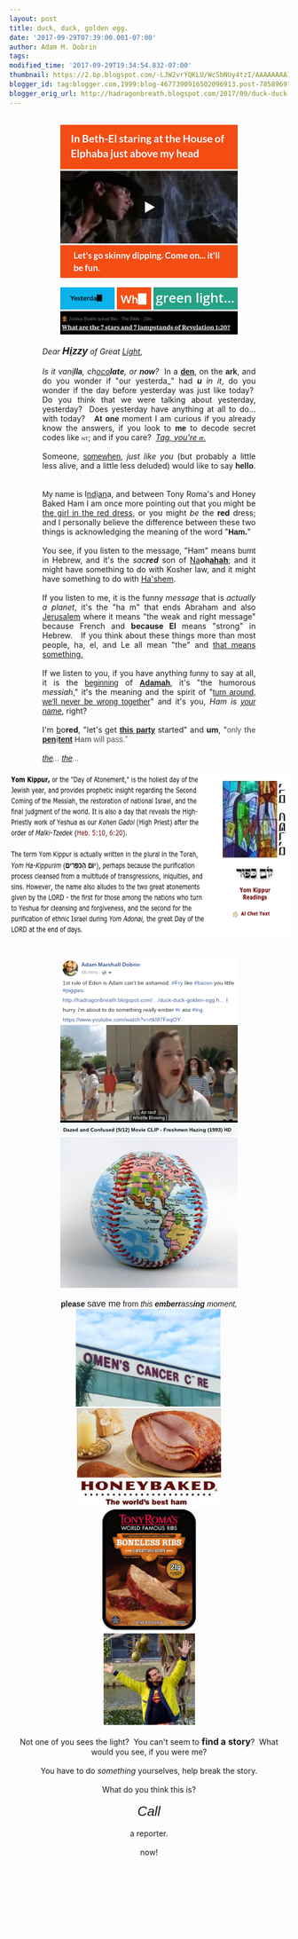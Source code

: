 ```yaml
---
layout: post
title: duck, duck, golden egg.
date: '2017-09-29T07:39:00.001-07:00'
author: Adam M. Dobrin
tags: 
modified_time: '2017-09-29T19:34:54.832-07:00'
thumbnail: https://2.bp.blogspot.com/-LJW2vrYQKLU/Wc5bNUy4tzI/AAAAAAAAIJQ/ske0fS18unUsqvRg_8vY1IJ_5AKKrBOmQCK4BGAYYCw/s72-c/image-787829.png
blogger_id: tag:blogger.com,1999:blog-4677390916502096913.post-7858969782472682469
blogger_orig_url: http://hadragonbreath.blogspot.com/2017/09/duck-duck-golden-egg.html
---
```


<div dir="ltr"><div class="gmail_quote"><br /><div dir="ltr"><div class="gmail_quote"><div dir="ltr"><div style="text-align: center;"><a href="http://elphaba.reallyhim.com/"><img alt="" border="0" id="BLOGGER_PHOTO_ID_6471209999056549682" src="../../2.bp.blogspot.com/-LJW2vrYQKLU/Wc5bNUy4tzI/AAAAAAAAIJQ/ske0fS18unUsqvRg_8vY1IJ_5AKKrBOmQCK4BGAYYCw/s320/image-787829.png" /></a></div><div style="text-align: center;"><a href="https://www.youtube.com/watch?v=NkGTyndJC1w"><img alt="" border="0" id="BLOGGER_PHOTO_ID_6471210007492676370" src="../../1.bp.blogspot.com/-vtOzqVRiP7s/Wc5bN0ONyxI/AAAAAAAAIJY/j9wy8OM7zkAVxWM46hrvSNZ8kK_NsuTzACK4BGAYYCw/s320/image-790539.png" /></a></div><div style="text-align: center;"><div style="text-align: center;"><img alt="" border="0" id="BLOGGER_PHOTO_ID_6471210015733268642" src="../../1.bp.blogspot.com/-pua_A3-Hq58/Wc5bOS67QKI/AAAAAAAAIJg/aPeYGZ6-5dEbjN-P_3USRUQV7mjYzIRFgCK4BGAYYCw/s320/image-792243.png" style="display: block; margin-left: auto; margin-right: auto;" /><br /><a href="http://yesterday.reallyhim.com/"><img alt="" border="0" height="40" id="BLOGGER_PHOTO_ID_6471210023891791794" src="../../4.bp.blogspot.com/-qCDG7fsTuNI/Wc5bOxUEb7I/AAAAAAAAIJo/2J3S54x9LyMuvaS0bnGU9da4tXK0HxADgCK4BGAYYCw/s200/image+%25283%2529-794381.png" width="98" /></a>&nbsp;<a href="http://who.reallyhim.com/"><img alt="" border="0" height="40" id="BLOGGER_PHOTO_ID_6471210032233800850" src="../../3.bp.blogspot.com/-l2II1yqUgXU/Wc5bPQY9ZJI/AAAAAAAAIJw/tjiXgImsCEcAJ1wJ0zLDZVhkT3UzO4moACK4BGAYYCw/s200/image-796509.png" width="62" /></a>&nbsp;<a href="http://don.reallyhim.com/"><img alt="" border="0" height="40" id="BLOGGER_PHOTO_ID_6471210044390283842" src="../../2.bp.blogspot.com/-sjgLPy1jOUI/Wc5bP9rSmkI/AAAAAAAAIJ4/Alu9CS7uR28lh387GTV-3eHFSDnxhkCKACK4BGAYYCw/s200/image-798492.png" width="152" /></a></div><a href="http://hyamdai.reallyhim.com/"><img alt="" border="0" id="BLOGGER_PHOTO_ID_6471210050973623906" src="../../2.bp.blogspot.com/-ThS3AFGDldw/Wc5bQWM4ZmI/AAAAAAAAIKA/OcuLqYzAmz0q4p7eEF6DrvV2J-9Frg1ggCK4BGAYYCw/s320/download+%25282%2529-799891.png" /></a><a href="http://bethesda.reallyhim.com/" target="_blank"></a></div><div style="text-align: center;"><center>  <div style="text-align: justify; width: 385px;"><div><em><br /></em></div><div><em>Dear&nbsp;<strong><span style="font-family: &quot;comic sans ms&quot; , sans-serif; font-size: large;">H<u>i</u>zzy</span></strong>&nbsp;of Great <a href="http://light.reallyhim.com/" target="_blank">Light</a>,</em><br /><em><br /></em></div><div></div><div><em>Is it van<u>i</u><strong><span style="font-family: &quot;arial black&quot; , sans-serif;">lla</span></strong>, ch<u>oco</u><b>late</b>, or&nbsp;<strong><span style="font-family: &quot;comic sans ms&quot; , sans-serif;">now</span></strong>?&nbsp;</em>&nbsp;In a&nbsp;<span style="font-family: &quot;comic sans ms&quot; , sans-serif;"><strong><a href="http://who.reallyhim.com/" target="_blank">den</a></strong></span>, on the&nbsp;<span style="font-family: &quot;comic sans ms&quot; , sans-serif;"><strong>ark</strong></span>, and do you wonder if "our yesterda_" had&nbsp;<em><b>u</b> in it</em>, do you wonder if the day before yesterday was just like today?&nbsp; Do you think that we were talking about yesterday, yesterday?&nbsp; Does yesterday have anything at all to do... with today? &nbsp;&nbsp;<strong><span style="font-family: &quot;comic sans ms&quot; , sans-serif;">At one</span></strong>&nbsp;moment I am curious if you already know the answers, if you look to&nbsp;<strong><span style="font-family: &quot;arial black&quot; , sans-serif;">me</span></strong>&nbsp;to decode secret codes like&nbsp;<span style="font-family: &quot;arial black&quot; , sans-serif;"><span style="font-size: xx-small;">NT</span></span>; and if you care? &nbsp;<a href="http://threetag.reallyhim.com/" target="_blank"><i>Tag, you're </i><b><span style="font-family: &quot;arial black&quot; , sans-serif; font-size: xx-small;">IT</span></b><i>.</i></a></div><div><br /></div><div>Someone, <a href="https://www.youtube.com/watch?v=fOaMQ-R9YGM" target="_blank"><span style="font-family: &quot;arial narrow&quot; , sans-serif;">somewhen</span></a>, <i>just like you </i>(but probably a little less alive, and a little less deluded)&nbsp;would like to say <b><span style="font-family: &quot;arial black&quot; , sans-serif;">hello</span></b>. &nbsp;</div><div><br /></div><div><span style="font-family: &quot;comic sans ms&quot; , sans-serif;">My name is</span> I<u><a href="http://sen.reallyhim.com/" target="_blank">nd</a></u>i<u><a href="http://dick.reallyhim.com/" target="_blank">an</a></u>a, and between Tony Roma's and Honey Baked Ham I am once more pointing out that you might be <a href="http://jerusalem.reallyhim.com/" target="_blank">the girl in the red dress</a>, or you might <i>be</i>&nbsp;the <b>red</b> dress; and I personally believe the difference between these two things is acknowledging the meaning of the word "<b><span style="font-family: &quot;comic sans ms&quot; , sans-serif;">Ham.</span></b>"&nbsp;</div><div><br /></div><div>You see, if you listen to the message, "Ham" means <span style="font-family: &quot;comic sans ms&quot; , sans-serif;">burnt</span> in Hebrew, and it's the <i>sac<b>red</b></i> son of <a href="http://meth.reallyhim.com/" target="_blank">Na</a><b><span style="font-family: &quot;arial black&quot; , sans-serif;">oh</span><a href="http://dick.reallyhim.com/" target="_blank">ah</a><a href="http://who.reallyhim.com/" target="_blank">ah</a></b>; and it might have something to do with Kosher law, and it might have something to do with <a href="http://day.reallyhim.com/" target="_blank">Ha'shem</a>. &nbsp;</div><div><br /></div><div>If you listen to me, it is the funny <i>message</i> that is <i>actually a planet</i>, it's the "ha m" that ends Abraham and also <a href="http://jerusalem.reallyhim.com/" target="_blank">Jerusalem</a>&nbsp;where it means "the weak and right message" because French and <b>because El </b>means "strong" in Hebrew. &nbsp; If you think about these things more than most people, ha, el, and Le all mean "the" and <a href="http://thor.lamc.la/">that means something.</a></div><div><br /></div><div>If we listen to you, if you have anything <span style="font-family: &quot;comic sans ms&quot; , sans-serif;">funny</span> to say at all, it is the <span style="font-family: &quot;comic sans ms&quot; , sans-serif;"><a href="http://bereshit.reallyhim.com/" target="_blank">beginning</a></span> of <b><span style="font-family: &quot;comic sans ms&quot; , sans-serif;"><a href="http://whoah.lamc.la/" target="_blank">Adamah</a></span></b>, it's "the humorous <i>messiah</i>," it's the meaning and the spirit of "<span style="font-family: &quot;arial narrow&quot; , sans-serif;"><a href="https://www.youtube.com/watch?v=lcOxhH8N3Bo" target="_blank">turn around, we'll never be wrong together</a></span>" and it's you, <i>Ham is <a href="http://name.lamc.la/" target="_blank"><span style="font-family: &quot;arial narrow&quot; , sans-serif;">your name</span></a></i>, right?</div><div><br /></div><div>I'm <a href="http://os.reallyhim.com/" target="_blank">b</a>o<b>red</b>, "let's get <a href="http://hammer.lamc.la/" target="_blank"><span style="font-family: &quot;arial narrow&quot; , sans-serif;"><b>this party</b></span></a> started" and <b>um</b>, "<span style="font-family: &quot;comic sans ms&quot; , sans-serif;"><span style="color: rgb(84 , 84 , 84); text-align: left;">only&nbsp;</span><span style="color: rgb(106 , 106 , 106); font-weight: bold; text-align: left;">the <a href="http://pen.reallyhim.com/" target="_blank">pen</a>i<a href="http://dick.reallyhim.com/" target="_blank">tent</a> Ham</span><span style="color: rgb(84 , 84 , 84); text-align: left;">&nbsp;will pass.</span></span><span style="color: rgb(84 , 84 , 84); text-align: left;"><span style="font-family: &quot;roboto&quot; , &quot;arial&quot; , sans-serif;">" &nbsp;</span></span></div><div><span style="color: rgb(84 , 84 , 84); text-align: left;"><i><br /></i></span></div><div><span style="color: rgb(84 , 84 , 84); text-align: left;"><i><span style="font-family: &quot;comic sans ms&quot; , sans-serif;"><a href="http://uni.realyhim.com/">the</a>... <a href="http://youandi.reallyhim.com/">the</a>...&nbsp;</span></i></span></div><div><br /></div></div></center></div><div style="text-align: center;"><a href="http://1.bp.blogspot.com/-x_QTYhwljKE/Wc5bQphascI/AAAAAAAAIKI/T24KmfGEaqsyN3TPWMoyz9zaWgnzzev_ACK4BGAYYCw/s1600/image-701697.png"><img alt="" border="0" height="298" id="BLOGGER_PHOTO_ID_6471210056160031170" src="../../1.bp.blogspot.com/-x_QTYhwljKE/Wc5bQphascI/AAAAAAAAIKI/T24KmfGEaqsyN3TPWMoyz9zaWgnzzev_ACK4BGAYYCw/s640/image-701697.png" width="640" /></a></div><div style="text-align: center;"><a href="http://ham.reallyhim.com/"><br /></a><br /><div dir="ltr"><div class="gmail_quote"><div dir="ltr"><div class="gmail_quote"><div dir="ltr"><div class="gmail_quote"><div dir="ltr"><div style="text-align: center;"><img alt="" border="0" id="BLOGGER_PHOTO_ID_6471365780483388322" src="../../4.bp.blogspot.com/-xalXWpwM64Q/Wc7o4_1Us6I/AAAAAAAABbc/nM78QwQh4p84VLm_HsAxdGCdfsw4KyTzACK4BGAYYCw/s320/image-758958.png" style="display: block; margin-left: auto; margin-right: auto;" /></div><div style="text-align: center;"><a href="https://www.youtube.com/watch?v=rtkI87FeqOY"><img alt="" border="0" id="BLOGGER_PHOTO_ID_6471365786587166386" src="../../2.bp.blogspot.com/-EWUmzSLzK2E/Wc7o5Wkk9rI/AAAAAAAABbs/YLwbYUg6yakb8i_Ihw8TrgqXfq9Rdl_cQCK4BGAYYCw/s320/image-760744.png" /></a></div><div style="text-align: center;"><a href="http://cure.reallyhim.com/"><img alt="" border="0" id="BLOGGER_PHOTO_ID_6471365792013507266" src="../../3.bp.blogspot.com/-MWC674rv7fI/Wc7o5qyUWsI/AAAAAAAABcA/y1oMjNrFC9gUjHsjIkfBtktV0n_MnZ9RwCK4BGAYYCw/s320/Screenshot+2017-09-29+at+11.08.33+AM-761874.png" /></a></div><div style="text-align: center;"><br /></div><div style="text-align: center;"><span style="font-family: arial black, sans-serif;"><strong>please</strong>&nbsp;<span style="font-size: medium;">save&nbsp;me</span>&nbsp;from&nbsp;<em>this&nbsp;<strong>emberr</strong>ass<strong>ing</strong>&nbsp;moment,</em></span>​</div><div style="text-align: center;"><a href="http://cure.reallyhim.com/"><img alt="" border="0" height="176" id="BLOGGER_PHOTO_ID_6471365793482974050" src="../../2.bp.blogspot.com/-ZUBKQkoVMKo/Wc7o5wQqo2I/AAAAAAAABcU/Zis4ITnjrGo6kUfvkasPBzSnYdGEQGF_gCK4BGAYYCw/s320/image-763370.png" width="261" /></a>&nbsp;<a href="http://ham.reallyhim.com/"><img alt="" border="0" height="178" id="BLOGGER_PHOTO_ID_6471365802506611698" src="../../2.bp.blogspot.com/-2uNrMZeMoPM/Wc7o6R4Ea_I/AAAAAAAABck/IXV_jprhAkwACcm3kNF8KwD88Dw_LPG3wCK4BGAYYCw/s320/image-764824.png" width="260" /></a><br />​<a href="http://sob.reallyhim.com/"><img alt="" border="0" height="222" id="BLOGGER_PHOTO_ID_6471365806516203666" src="../../4.bp.blogspot.com/-RZ61PumZNiI/Wc7o6g0B8JI/AAAAAAAABcs/rCkNjr-wxvMZZvnbjMCauV6fXRYWrzkAgCK4BGAYYCw/s320/image-766181.png" width="176" /></a></div><div style="text-align: center;"><a href="http://who.reallyhim.com/"><img alt="" border="0" height="165" id="BLOGGER_PHOTO_ID_6471365818733483682" src="../../3.bp.blogspot.com/-5drllQIk8Eg/Wc7o7OU21qI/AAAAAAAABc8/Ia9OVQysmPsKUVpGouunSFpMZ1ud7ix3ACK4BGAYYCw/s320/image-767123.png" width="165" /></a></div><div style="text-align: center;"><br /></div><div style="text-align: center;">Not one of you sees&nbsp;the light?&nbsp; You can't seem to&nbsp;<strong><span style="font-size: medium;">find a story</span></strong>?&nbsp; What would you see, if you were me?</div><div style="text-align: center;"><br /></div><div style="text-align: center;">You have to do&nbsp;<em>something&nbsp;</em>yourselves, help break the story.</div><div style="text-align: center;"><br /></div><div style="text-align: center;">What do you think this is?</div><div style="text-align: center;"><br /></div><div style="text-align: center;"><em><span style="font-family: arial black, sans-serif; font-size: x-large;">Call</span></em></div><div style="text-align: center;"><br /></div><div style="text-align: center;">a reporter.</div><div style="text-align: center;"><br /></div><div style="text-align: center;">now!</div></div><div hspace="streak-pt-mark" style="max-height: 1px;"><img alt="" src="../../mailfoogae.appspot.com/t?sender=aYWRhbUBmcm9tdGhlbWFjaGluZS5vcmc%253D&amp;type=zerocontent&amp;guid=529c2fa4-e55c-40de-8cfc-1f0e26b88ddf" style="max-height: 0px; overflow: hidden; width: 0px;" /><span style="color: white; font-size: xx-small;">ᐧ</span></div></div><br /></div><div dir="ltr"><br /></div><div hspace="streak-pt-mark" style="max-height: 1px;"><img alt="" src="../../mailfoogae.appspot.com/t?sender=aYWRhbUBmcm9tdGhlbWFjaGluZS5vcmc%253D&amp;type=zerocontent&amp;guid=b74c7b10-e9f0-4a64-baf3-4b038f3dfc40" style="max-height: 0px; overflow: hidden; width: 0px;" /><span style="color: white; font-size: xx-small;">ᐧ</span></div></div><br /></div><div hspace="streak-pt-mark" style="max-height: 1px;"><img alt="" src="../../mailfoogae.appspot.com/t?sender=aYWRhbUBmcm9tdGhlbWFjaGluZS5vcmc%253D&amp;type=zerocontent&amp;guid=0018e30d-514c-43dc-bce4-164a62d650e2" style="max-height: 0px; overflow: hidden; width: 0px;" /><span style="color: white; font-size: xx-small;">ᐧ</span></div></div><br /></div><img alt="" src="../../mailfoogae.appspot.com/t?sender=aYWRhbUBmcm9tdGhlbWFjaGluZS5vcmc%253D&amp;type=zerocontent&amp;guid=2a8a0fab-478c-4242-9a65-136378ccf2f4" style="max-height: 0px; overflow: hidden; width: 0px;" /><span style="color: white; font-size: xx-small;">ᐧ</span>​</div></div><div hspace="streak-pt-mark" style="max-height: 1px;"><img alt="" src="../../mailfoogae.appspot.com/t?sender=aYWRhbUBmcm9tdGhlbWFjaGluZS5vcmc%253D&amp;type=zerocontent&amp;guid=c4df7a66-e588-43b1-b4ac-90c339adc6d6" style="max-height: 0px; overflow: hidden; width: 0px;" /><span style="color: white; font-size: xx-small;">ᐧ</span></div></div><br /></div><div hspace="streak-pt-mark" style="max-height: 1px;"><img alt="" src="../../mailfoogae.appspot.com/t?sender=aYWRhbUBmcm9tdGhlbWFjaGluZS5vcmc%253D&amp;type=zerocontent&amp;guid=4a9e0146-cfec-4b24-b585-7cea40fd25d3" style="max-height: 0px; overflow: hidden; width: 0px;" /><span style="color: white; font-size: xx-small;">ᐧ</span></div></div><br /></div><div hspace="streak-pt-mark" style="max-height: 1px;"><img alt="" src="../../mailfoogae.appspot.com/t?sender=aYWRhbUBmcm9tdGhlbWFjaGluZS5vcmc%253D&amp;type=zerocontent&amp;guid=8146e0c8-b5d5-4e94-84d8-60b5f4e70697" style="max-height: 0px; overflow: hidden; width: 0px;" /><span style="color: white; font-size: xx-small;">ᐧ</span></div>